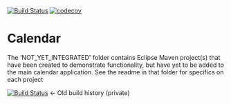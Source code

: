 [![Build Status](https://travis-ci.org/AndrewERAU/Calendar.svg?branch=master)](https://travis-ci.org/AndrewERAU/Calendar)
[![codecov](https://codecov.io/gh/AndrewERAU/Calendar/branch/master/graph/badge.svg?token=qKeBww7cKJ)](https://codecov.io/gh/AndrewERAU/Calendar)

# Calendar

The 'NOT_YET_INTEGRATED' folder contains Eclipse Maven project(s) that have been created to demonstrate functionality, but have yet to be added to the main calendar application.  See the readme in that folder for specifics on each project

[![Build Status](https://travis-ci.com/AndrewERAU/Calendar.svg?token=vVVKeTu4bc95xsYn1LxZ&branch=master)](https://travis-ci.com/AndrewERAU/Calendar) <- Old build history (private)
